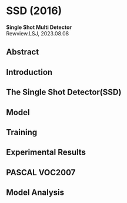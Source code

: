 # SSD (2016)
**Single Shot Multi Detector**   
Rewview.LSJ, 2023.08.08   
## Abstract   

## Introduction   

## The Single Shot Detector(SSD)   

## Model   

## Training   

## Experimental Results   

## PASCAL VOC2007   

## Model Analysis   

